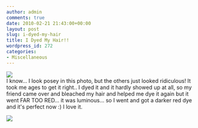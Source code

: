 ```yaml
---
author: admin
comments: true
date: 2010-02-21 21:43:00+00:00
layout: post
slug: i-dyed-my-hair
title: I Dyed My Hair!!
wordpress_id: 272
categories:
- Miscellaneous
---
```


[![](http://1.bp.blogspot.com/_C-ub7-hXVgE/S4GpqRhIz8I/AAAAAAAAIOU/5r49AesZ9sE/s400/IMG_6803.JPG)](http://1.bp.blogspot.com/_C-ub7-hXVgE/S4GpqRhIz8I/AAAAAAAAIOU/5r49AesZ9sE/s1600/IMG_6803.JPG)  
I know... I look posey in this photo, but the others just looked ridiculous!  It took me ages to get it right.. I dyed it and it hardly showed up at all, so my friend came over and bleached my hair and helped me dye it again but it went FAR TOO RED... it was luminous... so I went and got a darker red dye and it's perfect now :) I love it.

![](https://blogger.googleusercontent.com/tracker/251139911615938991-1663606451697691700?l=www.outmumbered.com)
